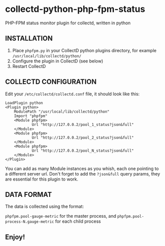 # collectd-python-php-fpm-status

PHP-FPM status monitor plugin for collectd, written in python

## INSTALLATION

1.  Place `phpfpm.py` in your CollectD python plugins directory, for example `/usr/local/lib/collectd/python/`
2.  Configure the plugin in CollectD (see below)
3.  Restart CollectD

## COLLECTD CONFIGURATION

Edit your `/etc/collectd/collectd.conf` file, it should look like this:

    LoadPlugin python
    <Plugin python>
        ModulePath "/usr/local/lib/collectd/python"
        Import "phpfpm"
        <Module phpfpm>
                Url "http://127.0.0.2/pool_1_status?json&full"
        </Module>
        <Module phpfpm>
                Url "http://127.0.0.2/pool_2_status?json&full"
        </Module>
        <Module phpfpm>
                Url "http://127.0.0.2/pool_N_status?json&full"
        </Module>
    </Plugin>

You can add as many Module instances as you whish, each one pointing to a different server url.
Don't forget to add the `?json&full` query params, they are essential for this plugin to work.

## DATA FORMAT

The data is collected using the format:

`phpfpm.pool-gauge-metric` for the master process, and
`phpfpm.pool-process-N.gauge-metric` for each child process

## Enjoy!
